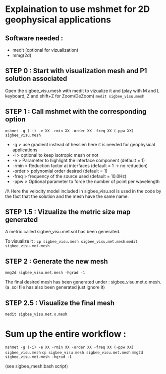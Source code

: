 # Explaination to use mshmet for 2D geophysical applications

## Software needed :
* medit (optional for vizualization)
* mmg(2d)

## STEP 0 : Start with visualization mesh and P1 solution associated

Open the sigbee_visu.mesh with medit to vizualize it and (play with  M and L keyboard, Z and shift+Z for Zoom/DeZoom)
```medit sigbee_visu.mesh```

## STEP 1 : Call mshmet with the corresponding option
```mshmet -g (-i) -e XX -rmin XX -order XX -freq XX (-ppw XX) sigbee_visu.mesh```

* -g > use gradient instead of hessien here it is needed for geophysical applications
* -i > optional to keep isotropic mesh or not
* -e > Parameter to highlight the interface component (default = 1)
* -rmin > Reduction factor at interfaces (default = 1 -> no reduction)
* -order > polynomial order desired (default = 1)
* -freq > frequency of the source used (default = 10.0Hz)
* -ppw > Optional parameter to force the number of point per wavelength

/!\ Here the velocity model included in sigbee_visu.sol is used in the code by the fact that the solution and the mesh have the same name.


## STEP 1.5 : Vizualize the metric size map generated

A metric called sigbee_visu.met.sol has been generated.

To visualize it :
```cp sigbee_visu.mesh sigbee_visu.met.mesh```
```medit sigbee_visu.met.mesh```

## STEP 2 : Generate the new mesh
```mmg2d sigbee_visu.met.mesh -hgrad -1```

The final desired mesh has been generated under : sigbee_visu.met.o.mesh. (a .sol file has also been generated just ignore it)

## STEP 2.5 : Visualize the final mesh
```medit sigbee_visu.met.o.mesh```


# Sum up the entire workflow :

```mshmet -g (-i) -e XX -rmin XX -order XX -freq XX (-ppw XX) sigbee_visu.mesh```
```cp sigbee_visu.mesh sigbee_visu.met.mesh```
```mmg2d  sigbee_visu.met.mesh -hgrad -1```

(see sigbee_mesh.bash script)
